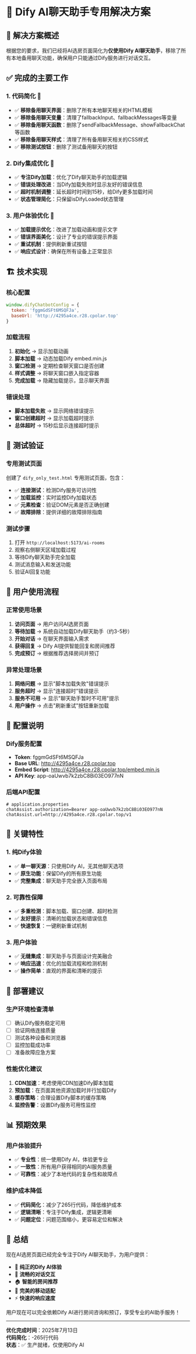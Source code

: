 # 🤖 Dify AI聊天助手专用解决方案

## 🎯 解决方案概述

根据您的要求，我们已经将AI选房页面简化为**仅使用Dify AI聊天助手**，移除了所有本地备用聊天功能，确保用户只能通过Dify服务进行对话交互。

## ✅ 完成的主要工作

### 1. 代码简化 🧹
- ✅ **移除备用聊天界面**：删除了所有本地聊天相关的HTML模板
- ✅ **移除备用聊天变量**：清理了fallbackInput、fallbackMessages等变量
- ✅ **移除备用聊天函数**：删除了sendFallbackMessage、showFallbackChat等函数
- ✅ **移除备用聊天样式**：清理了所有备用聊天相关的CSS样式
- ✅ **移除测试按钮**：删除了测试备用聊天的按钮

### 2. Dify集成优化 🔧
- ✅ **专注Dify加载**：优化了Dify聊天助手的加载逻辑
- ✅ **错误处理改进**：当Dify加载失败时显示友好的错误信息
- ✅ **超时机制调整**：延长超时时间到15秒，给Dify更多加载时间
- ✅ **状态管理简化**：只保留isDifyLoaded状态管理

### 3. 用户体验优化 🎨
- ✅ **加载提示优化**：改进了加载动画和提示文字
- ✅ **错误界面美化**：设计了专业的错误提示界面
- ✅ **重试机制**：提供刷新重试按钮
- ✅ **响应式设计**：确保在所有设备上正常显示

## 🏗️ 技术实现

### 核心配置
```javascript
window.difyChatbotConfig = {
  token: 'fggmGdSFt6MSQFJa',
  baseUrl: 'http://4295a4ce.r28.cpolar.top'
}
```

### 加载流程
1. **初始化** → 显示加载动画
2. **脚本加载** → 动态加载Dify embed.min.js
3. **窗口检测** → 定期检查聊天窗口是否创建
4. **样式调整** → 将聊天窗口嵌入指定容器
5. **完成加载** → 隐藏加载提示，显示聊天界面

### 错误处理
- **脚本加载失败** → 显示网络错误提示
- **窗口创建超时** → 显示加载超时提示
- **总体超时** → 15秒后显示连接超时提示

## 🧪 测试验证

### 专用测试页面
创建了 `dify_only_test.html` 专用测试页面，包含：
- ✅ **连接测试**：检测Dify服务可访问性
- ✅ **加载监控**：实时监控Dify加载状态
- ✅ **元素检查**：验证DOM元素是否正确创建
- ✅ **故障排除**：提供详细的故障排除指南

### 测试步骤
1. 打开 `http://localhost:5173/ai-rooms`
2. 观察右侧聊天区域加载过程
3. 等待Dify聊天助手完全加载
4. 测试消息输入和发送功能
5. 验证AI回复功能

## 📱 用户使用流程

### 正常使用场景
1. **访问页面** → 用户访问AI选房页面
2. **等待加载** → 系统自动加载Dify聊天助手（约3-5秒）
3. **开始对话** → 在聊天界面输入需求
4. **获得回复** → Dify AI提供智能回复和房间推荐
5. **完成预订** → 根据推荐选择房间并预订

### 异常处理场景
1. **网络问题** → 显示"脚本加载失败"错误提示
2. **服务超时** → 显示"连接超时"错误提示
3. **服务不可用** → 显示"聊天助手暂时不可用"提示
4. **用户操作** → 点击"刷新重试"按钮重新加载

## 🔧 配置说明

### Dify服务配置
- **Token**: fggmGdSFt6MSQFJa
- **Base URL**: http://4295a4ce.r28.cpolar.top
- **Embed Script**: http://4295a4ce.r28.cpolar.top/embed.min.js
- **API Key**: app-oaUwvb7k2zbC8Bi03EO977nN

### 后端API配置
```properties
# application.properties
chatAssist.authorization=Bearer app-oaUwvb7k2zbC8Bi03EO977nN
chatAssist.url=http://4295a4ce.r28.cpolar.top/v1
```

## 🎯 关键特性

### 1. 纯Dify体验
- ✅ **单一聊天源**：只使用Dify AI，无其他聊天选项
- ✅ **原生功能**：保留Dify的所有原生功能
- ✅ **完整集成**：聊天助手完全嵌入页面布局

### 2. 可靠性保障
- ✅ **多重检测**：脚本加载、窗口创建、超时检测
- ✅ **友好提示**：清晰的加载状态和错误信息
- ✅ **快速恢复**：一键刷新重试机制

### 3. 用户体验
- ✅ **无缝集成**：聊天助手与页面设计完美融合
- ✅ **响应迅速**：优化的加载流程和检测机制
- ✅ **操作简单**：直观的界面和清晰的提示

## 🚀 部署建议

### 生产环境检查清单
- [ ] 确认Dify服务稳定可用
- [ ] 验证网络连接质量
- [ ] 测试各种设备和浏览器
- [ ] 监控加载成功率
- [ ] 准备故障应急方案

### 性能优化建议
1. **CDN加速**：考虑使用CDN加速Dify脚本加载
2. **预加载**：在页面其他资源加载时并行加载Dify
3. **缓存策略**：合理设置Dify脚本的缓存策略
4. **监控告警**：设置Dify服务可用性监控

## 📊 预期效果

### 用户体验提升
- ✅ **专业性**：统一使用Dify AI，体验更专业
- ✅ **一致性**：所有用户获得相同的AI服务质量
- ✅ **可靠性**：减少了本地代码的复杂性和故障点

### 维护成本降低
- ✅ **代码简化**：减少了265行代码，降低维护成本
- ✅ **逻辑清晰**：专注于Dify集成，逻辑更清晰
- ✅ **问题定位**：问题范围缩小，更容易定位和解决

## 🎉 总结

现在AI选房页面已经完全专注于Dify AI聊天助手，为用户提供：

- 🤖 **纯正的Dify AI体验**
- 💬 **流畅的对话交互**
- 🏠 **智能的房间推荐**
- 📱 **完美的移动适配**
- ⚡ **快速的响应速度**

用户现在可以完全依赖Dify AI进行房间咨询和预订，享受专业的AI助手服务！

---

**优化完成时间**：2025年7月13日  
**代码简化**：-265行代码  
**状态**：✅ 生产就绪，仅使用Dify AI
